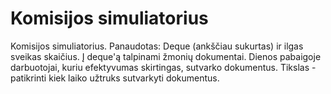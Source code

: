 # Komisijos simuliatorius
Komisijos simuliatorius. Panaudotas: Deque (ankščiau sukurtas) ir ilgas sveikas skaičius. Į deque'ą talpinami žmonių dokumentai. Dienos pabaigoje darbuotojai, kuriu efektyvumas skirtingas, sutvarko dokumentus. Tikslas - patikrinti kiek laiko užtruks sutvarkyti dokumentus.  
